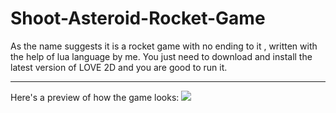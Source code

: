 # Shoot-Asteroid-Rocket-Game
As the name suggests it is a rocket game with no ending to it , written with the help of lua language by me.
You just need to download and install the latest version of LOVE 2D and you are good to run it.
<hr>
Here's a preview of how the game looks:
<image src = "https://github.com/MADHURYAHAIT/Shoot-Asteroid-Rocket-Game/blob/31cae7ce16a732fca3bbf881287125e7091c401d/game.png">
